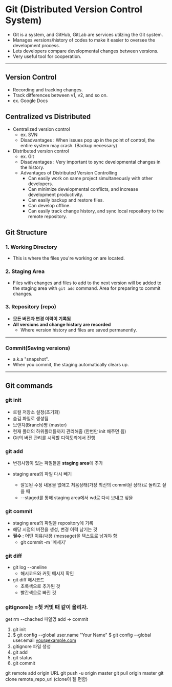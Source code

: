 # Git (Distributed Version Control System)
- Git is a system, and GitHub, GitLab are services utilzing the Git system.
- Manages versions/history of codes to make it easier to oversee the development process.
- Lets developers compare developmental changes between versions.
- Very useful tool for cooperation.

---

## Version Control
- Recording and tracking changes.
- Track differences between v1, v2, and so on.
- ex. Google Docs

## Centralized vs Distributed
- Centralized version control
    - ex. SVN
    - Disadvantages : When issues pop up in the point of control, the entire system may crash. (Backup necessary)
- Distributed version control
    - ex. Git
    - Disadvantages : Very important to sync developmental changes in the history.
    - Advantages of Distributed Version Controlling
        - Can easily work on same project simultaneously with other developers.
        - Can minimize developmental conflicts, and increase development productivity.
        - Can easily backup and restore files.
        - Can develop offline.
        - Can easily track change history, and sync local repository to the remote repository.

## Git Structure
### 1. Working Directory
- This is where the files you're working on are located.

### 2. Staging Area
- Files with changes and files to add to the next version will be added to the staging area with `git add` command. Area for preparing to commit changes.

### 3. Repository (repo)
- **모든 버전과 변경 이력이 기록됨**
- **All versions and change history are recorded**
    - Where version history and files are saved permanently.

---

### Commit(Saving versions)
- a.k.a "snapshot".
- When you commit, the staging automatically clears up.

---

## Git commands
### git init
- 로컬 저장소 설정(초기화)
- 숨김 파일로 생성됨
- 브랜치(Branch)명 (master)
- 현재 폴더의 하위폴더들까지 관리해줌 (한번만 init 해주면 됨)
- Git의 버전 관리를 시작할 디렉토리에서 진행

### git add
- 변경사항이 있는 파일들을 **staging area**에 추가

- staging area의 파일 다시 빼기
    - 잘못된 수정 내용을 없애고 처음상태(가장 최신의 commit된 상태)로 돌리고 싶을 때
    - --staged를 통해 staging area에서 wd로 다시 보내고 싶을 

### git commit
- staging area의 파일을 repository에 기록
- 해당 시점의 버전을 생성, 변경 이력 남기는 것
- **필수** : 어떤 이유/내용 (message)을 텍스트로 남겨야 함
    - git commit -m '메세지'

### git diff
- git log --oneline
    - 해시코드와 커밋 메시지 확인
- git diff 해시코드
    - 초록색으로 추가된 것
    - 빨간색으로 빠진 것


### gitignore는 =첫 커밋 때 같이 올리자.
get rm --chached 파일명
add -> commit

1. git init
2. $ git config --global user.name "Your Name"
   $ git config --global user.email you@example.com
3. gitignore 파일 생성
4. git add
5. git status
6. git commit

git remote add origin URL
git push -u origin master
git pull origin master
git clone remote_repo_url (clone이 젤 편함)

